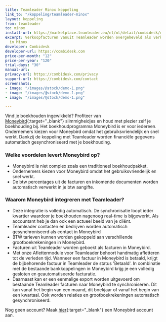 ```yaml
---
title: Teamleader Minox koppeling
link_to: "/koppeling/teamleader-minox"
layout: koppeling
from: teamleader
to: minox
install-url: https://marketplace.teamleader.eu/nl/nl/detail/combidesk/moneybird/75f525
excerpt: Verkoopfacturen vanuit Teamleader worden overgeheveld als verkoopfacturen
  in Minox
developer: Combidesk
developer-url: https://combidesk.com
price-per-month: "12"
price-per-year: "120"
trial-days: "30"
manual-url: 
privacy-url: https://combidesk.com/privacy
support-url: https://combidesk.com/contact
screenshots:
- image: "/images/@stock/demo-1.png"
- image: "/images/@stock/demo-1.png"
- image: "/images/@stock/demo-1.png"

---
```

Vind je boekhouden ingewikkeld? Profiteer van [Moneybird](https://www.moneybird.nl/?referrer=3eab6305d7){:target="_blank"} slimmigheidjes en houd met plezier zelf je boekhouding bij. Het boekhoudprogramma Moneybird is er voor iedereen. Ondernemers kiezen voor Moneybird omdat het gebruiksvriendelijk en snel werkt.
Dankzij de koppeling met Teamleader worden financiële gegevens automatisch gesynchroniseerd met je boekhouding.
​

### Welke voordelen levert Moneybird op?

* Moneybird is niet complex zoals een traditioneel boekhoudpakket.
* Ondernemers kiezen voor Moneybird omdat het gebruiksvriendelijk en snel werkt.
* De btw percentages uit de facturen en inkomende documenten worden automatisch verwerkt in je btw aangifte.
​

### Waarom Moneybird integreren met Teamleader?

* Deze integratie is volledig automatisch. De synchronisatie loopt ieder kwartier waardoor je boekhouden nagenoeg real-time is bijgewerkt. Als accountant heb je dan ook een actueel beeld van je cliënt.
* Teamleader contacten en bedrijven worden automatisch gesynchroniseerd als contact in Moneybird
* BTW tarieven kunnen worden gekoppeld aan verschillende grootboekrekeningen in Moneybird.
* Facturen uit Teamleader worden geboekt als facturen in Moneybird.
* Met onze Aflettermodule voor Teamleader behoort handmatig afletteren tot de verleden tijd. Wanneer een factuur in Moneybird is betaald, krijgt de bijbehorende factuur in Teamleader de status 'Betaald'. In combinatie met de bestaande bankkoppelingen in Moneybird krijg je een volledig gesloten en geautomatiseerde facturatie.
* Daarnaast kan er een eenmalige export worden uitgevoerd om bestaande Teamleader facturen naar Moneybird te synchroniseren. Dit kan vanaf het begin van een maand, dit boekjaar of vanaf het begin van een kwartaal. Ook worden relaties en grootboekrekeningen automatisch gesynchroniseerd.


Nog geen account? Maak [hier](https://www.moneybird.nl/?referrer=3eab6305d7){:target="_blank"} een Moneybird account aan.